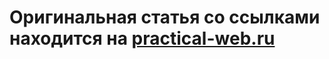 # Оригинальная статья со ссылками находится на [practical-web.ru](https://practical-web.ru/javascript/kak-proverit-vse-input-type-email-na-validnost-v-javascript)  